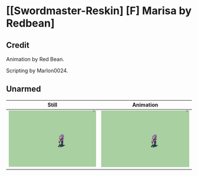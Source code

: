 # [\[Swordmaster-Reskin\] \[F\] Marisa by Redbean]

## Credit

Animation by Red Bean.

Scripting by Marlon0024.

## Unarmed

| Still | Animation |
| :---: | :-------: |
| ![Unarmed still](./Unarmed_000.png) | ![Unarmed animation](./Unarmed.gif) |
